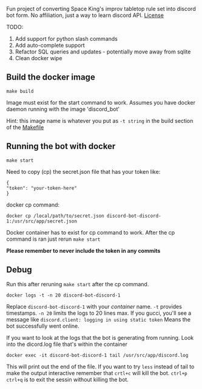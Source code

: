 Fun project of converting Space King's improv tabletop rule set into discord bot form. No affiliation, just a way to learn discord API. [License](misc/LICENSE)

TODO:
1. Add support for python slash commands
2. Add auto-complete support
3. Refactor SQL queries and updates - potentially move away from sqlite
4. Clean docker wipe

## Build the docker image
```
make build
```

Image must exist for the start command to work. Assumes you have docker daemon running with the image 'discord_bot'

Hint: this image name is whatever you put as ``` -t string ``` in the build section of the [Makefile](https://github.com/brooke-guajardo/sk-bot.py/blob/3a6bb36629c3038687ead40af6e13d729bf0cd0c/Makefile#L15)

## Running the bot with docker
```
make start
```

Need to copy (cp) the secret.json file that has your token like:
```
{
"token": "your-token-here"
}
```

docker cp command:
```
docker cp /local/path/to/secret.json discord-bot-discord-1:/usr/src/app/secret.json
```

Docker container has to exist for cp command to work. After the cp command is ran just rerun ```make start``` 

**Please remember to never include the token in any commits**

## Debug
Run this after reruning ```make start``` after the cp command. 
```
docker logs -t -n 20 discord-bot-discord-1
```
Replace ``` discord-bot-discord-1 ``` with your *container* name. ```-t``` provides timestamps. ```-n 20``` limits the logs to 20 lines max.
If you gucci, you'll see a message like
```discord.client: logging in using static token```
Means the bot successfully went online.

If you want to look at the logs that the bot is generating from running. Look into the dicord.log file that's within the container
```
docker exec -it discord-bot-discord-1 tail /usr/src/app/discord.log
```
This will print out the end of the file. If you want to try ```less``` instead of tail to make the output interactive remember that ```crtl+c``` will kill the bot. ```ctrl+p ctrl+q``` is to exit the sessin without killing the bot.
